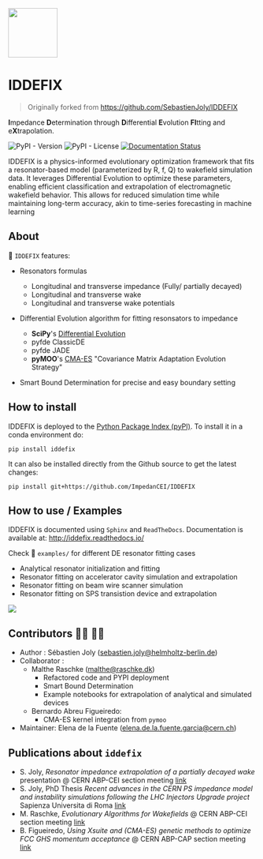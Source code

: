 <img src="https://raw.githubusercontent.com/SebastienJoly/GARFIELD/main/logo.png"  width="100px"/>

# IDDEFIX
> Originally forked from https://github.com/SebastienJoly/IDDEFIX

**I**mpedance **D**etermination through **D**ifferential **E**volution **FI**tting and e**X**trapolation.

![PyPI - Version](https://img.shields.io/pypi/v/IDDEFIX?style=flat-square&color=green)
![PyPI - License](https://img.shields.io/pypi/l/IDDEFIX?style=flat-square&color=pink)
[![Documentation Status](https://readthedocs.org/projects/iddefix/badge/?version=latest)](https://iddefix.readthedocs.io/en/latest/?badge=latest)

IDDEFIX is a physics-informed evolutionary optimization framework that fits a resonator-based model (parameterized by R, f, Q) to wakefield simulation data. It leverages Differential Evolution to optimize these parameters, enabling efficient classification and extrapolation of electromagnetic wakefield behavior. This allows for reduced simulation time while maintaining long-term accuracy, akin to time-series forecasting in machine learning


## About

🚀 `IDDEFIX` features:

* Resonators formulas
    * Longitudinal and transverse impedance (Fully/ partially decayed)
    * Longitudinal and transverse wake
    * Longitudinal and transverse wake potentials

* Differential Evolution algorithm for fitting resonsators to impedance
    * **SciPy**'s [Differential Evolution](https://docs.scipy.org/doc/scipy/reference/generated/scipy.optimize.differential_evolution.html)
    * pyfde ClassicDE
    * pyfde JADE
    * **pyMOO**'s [CMA-ES](https://pymoo.org/algorithms/soo/cmaes.html) "Covariance Matrix Adaptation Evolution Strategy"

* Smart Bound Determination for precise and easy boundary setting

## How to install
IDDEFIX is deployed to the [Python Package Index (pyPI)](https://pypi.org/project/iddefix/). To install it in a conda environment do:
```
pip install iddefix
```
It can also be installed directly from the Github source to get the latest changes:
```
pip install git+https://github.com/ImpedanCEI/IDDEFIX
```

## How to use / Examples

IDDEFIX is documented using `Sphinx` and `ReadTheDocs`. Documentation is available at: http://iddefix.readthedocs.io/ 

Check :file_folder: `examples/` for different DE resonator fitting cases
* Analytical resonator initialization and fitting
* Resonator fitting on accelerator cavity simulation and extrapolation
* Resonator fitting on beam wire scanner simulation
* Resonator fitting on SPS transistion device and extrapolation

<img src="https://mattermost.web.cern.ch/files/4si7ipbezfyjdmd1zzr567hswh/public?h=2dcugjRruq3p9yEYea-9f1mXPfUbuujKRNh8dTA77a4"/>

## Contributors :woman_technologist: :man_technologist:
* Author : Sébastien Joly (sebastien.joly@helmholtz-berlin.de)
* Collaborator : 
  * Malthe Raschke (malthe@raschke.dk)
    - Refactored code and PYPI deployment
    - Smart Bound Determination
    - Example notebooks for extrapolation of analytical and simulated devices
  * Bernardo Abreu Figueiredo:
    - CMA-ES kernel integration from `pymoo` 
* Maintainer: Elena de la Fuente (elena.de.la.fuente.garcia@cern.ch)

## Publications about `iddefix`
- S. Joly, *Resonator impedance extrapolation of a partially decayed wake* presentation @ CERN ABP-CEI section meeting [link](https://indico.cern.ch/event/1265710/contributions/5315305/attachments/2621462/4532440/Partially_decayed_wake.pdf)
- S. Joly, PhD Thesis *Recent advances in the CERN PS impedance model and instability simulations following the LHC Injectors Upgrade project* Sapienza Universita di Roma [link](https://hdl.handle.net/11573/1718791)
- M. Raschke, *Evolutionary Algorithms for Wakefields* @ CERN ABP-CEI section meeting [link](https://indico.cern.ch/event/1496532/contributions/6303923/attachments/2992287/5283277/Evolutionary%20algorithms%20for%20Wakefields%20-%20CERN.pdf)
- B. Figueiredo, *Using Xsuite and (CMA-ES) genetic methods to optimize FCC GHS momentum acceptance* @ CERN ABP-CAP section meeting [link](https://indico.cern.ch/event/1510103/#2-using-xsuite-and-genetic-met)
